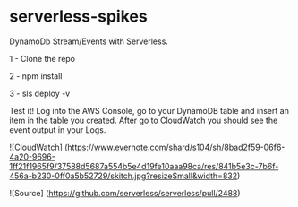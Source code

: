 # serverless-spikes
DynamoDb Stream/Events with Serverless.

1 - Clone the repo

2 - npm install

3 - sls deploy -v

Test it!
Log into the AWS Console, go to your DynamoDB table and insert an item in the table you created. 
After go to CloudWatch you should see the event output in your Logs.

![CloudWatch]
(https://www.evernote.com/shard/s104/sh/8bad2f59-06f6-4a20-9696-1ff21f1965f9/37588d5687a554b5e4d19fe10aaa98ca/res/841b5e3c-7b6f-456a-b230-0ff0a5b52729/skitch.jpg?resizeSmall&width=832)

![Source]
(https://github.com/serverless/serverless/pull/2488)
